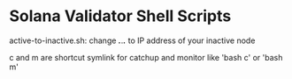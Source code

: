 # Solana Validator Shell Scripts

active-to-inactive.sh: change ***.***.***.*** to IP address of your inactive node

c and m are shortcut symlink for catchup and monitor like 'bash c' or 'bash m'
